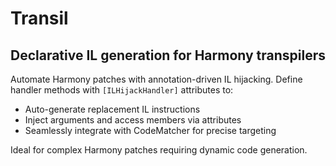 # Transil

Declarative IL generation for Harmony transpilers
---
Automate Harmony patches with annotation-driven IL hijacking. Define handler methods with `[ILHijackHandler]` attributes to:
- Auto-generate replacement IL instructions
- Inject arguments and access members via attributes
- Seamlessly integrate with CodeMatcher for precise targeting

Ideal for complex Harmony patches requiring dynamic code generation.
